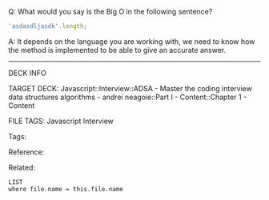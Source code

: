 Q: What would you say is the Big O in the following sentence?
```javascript
'asdasdljasdk'.length;
```  
A: It depends on the language you are working with, we need to know how the method is implemented to be able to give an accurate answer.
<!--ID: 1690027055716-->

---

DECK INFO

TARGET DECK: Javascript::Interview::ADSA - Master the coding interview data structures algorithms - andrei neagoie::Part I - Content::Chapter 1 - Content

FILE TAGS: Javascript Interview

Tags:

Reference:

Related:

```dataview
LIST
where file.name = this.file.name
```
